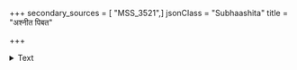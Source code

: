 +++
secondary_sources = [ "MSS_3521",]
jsonClass = "Subhaashita"
title = "अश्नीत पिबत"

+++

<details><summary>Text</summary>

अश्नीत पिबत खादत जाग्रत संविशत तिष्ठत वा।  
सकृदपि चिन्तयताह्नः सावधिको देहबन्ध इति॥
</details>
